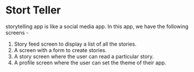 # Stort Teller
storytelling app is like
a social media app.
In this app, we have the
following screens -
1. Story feed screen to display a
list of all the stories.
2. A screen with a form to create
stories.
3. A story screen where the user
can read a particular story.
4. A profile screen where the user
can set the theme of their app.
